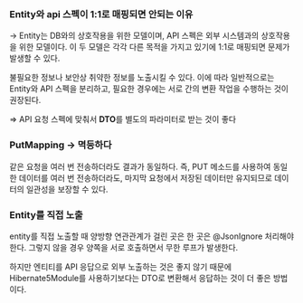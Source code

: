 ### Entity와 api 스펙이 1:1로 매핑되면 안되는 이유

→ Entity는 DB와의 상호작용을 위한 모델이며, API 스펙은 외부 시스템과의 상호작용을 위한 모델이다. 이 두 모델은 각각 다른 목적을 가지고 있기에 1:1로 매핑되면 문제가 발생할 수 있다.

불필요한 정보나 보안상 취약한 정보를 노출시킬 수 있다. 이에 따라 일반적으로는 Entity와 API 스펙을 분리하고, 필요한 경우에는 서로 간의 변환 작업을 수행하는 것이 권장된다.

⇒ API 요청 스펙에 맞춰서 **DTO**를 별도의 파라미터로 받는 것이 좋다

### PutMapping → 멱등하다

같은 요청을 여러 번 전송하더라도 결과가 동일하다. 즉, PUT 메소드를 사용하여 동일한 데이터를 여러 번 전송하더라도, 마지막 요청에서 저장된 데이터만 유지되므로 데이터의 일관성을 보장할 수 있다.

### Entity를 직접 노출

entity를 직접 노출할 때 양방향 연관관계가 걸린 곳은 한 곳은 @JsonIgnore 처리해야한다. 그렇지 않을 경우 양쪽을 서로 호출하면서 무한 루프가 발생한다.

하지만 엔티티를 API 응답으로 외부 노출하는 것은 좋지 않기 때문에 Hibernate5Module를 사용하기보다는 DTO로 변환해서 응답하는 것이 더 좋은 방법이다.


